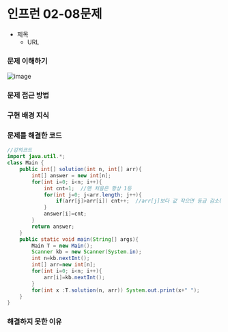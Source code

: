 # 인프런 02-08문제
- 제목
    - URL

### 문제 이해하기
![image](https://github.com/Chae-space/inflearn-java-algo/assets/90403366/6cc96811-d4e1-4fb8-8b35-c8a3545dd945)

### 문제 접근 방법

### 구현 배경 지식

### 문제를 해결한 코드
```java
//강의코드
import java.util.*;
class Main {	
	public int[] solution(int n, int[] arr){
		int[] answer = new int[n];
		for(int i=0; i<n; i++){
			int cnt=1;  //맨 처음은 항상 1등
			for(int j=0; j<arr.length; j++){
				if(arr[j]>arr[i]) cnt++;  //arr[j]보다 값 작으면 등급 감소(cnt++)
			}
			answer[i]=cnt;
		}
		return answer;
	}
	public static void main(String[] args){
		Main T = new Main();
		Scanner kb = new Scanner(System.in);
		int n=kb.nextInt();
		int[] arr=new int[n];
		for(int i=0; i<n; i++){
			arr[i]=kb.nextInt();
		}
		for(int x :T.solution(n, arr)) System.out.print(x+" ");
	}
}

```

### 해결하지 못한 이유
